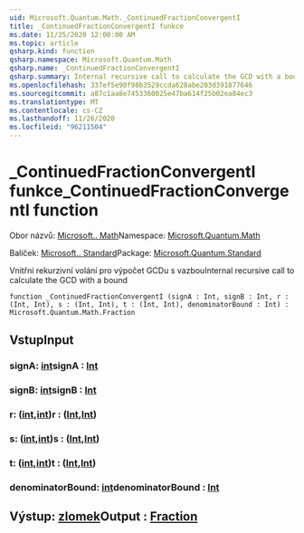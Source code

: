 ```yaml
---
uid: Microsoft.Quantum.Math._ContinuedFractionConvergentI
title: _ContinuedFractionConvergentI funkce
ms.date: 11/25/2020 12:00:00 AM
ms.topic: article
qsharp.kind: function
qsharp.namespace: Microsoft.Quantum.Math
qsharp.name: _ContinuedFractionConvergentI
qsharp.summary: Internal recursive call to calculate the GCD with a bound
ms.openlocfilehash: 337ef5e90f98b3529ccda628abe203d391877646
ms.sourcegitcommit: a87c1aa8e7453360025e47ba614f25b02ea84ec3
ms.translationtype: MT
ms.contentlocale: cs-CZ
ms.lasthandoff: 11/26/2020
ms.locfileid: "96211504"
---
```

# <a name="_continuedfractionconvergenti-function"></a><span data-ttu-id="e51a1-102">_ContinuedFractionConvergentI funkce</span><span class="sxs-lookup"><span data-stu-id="e51a1-102">_ContinuedFractionConvergentI function</span></span>

<span data-ttu-id="e51a1-103">Obor názvů: [Microsoft.. Math](xref:Microsoft.Quantum.Math)</span><span class="sxs-lookup"><span data-stu-id="e51a1-103">Namespace: [Microsoft.Quantum.Math](xref:Microsoft.Quantum.Math)</span></span>

<span data-ttu-id="e51a1-104">Balíček: [Microsoft.. Standard](https://nuget.org/packages/Microsoft.Quantum.Standard)</span><span class="sxs-lookup"><span data-stu-id="e51a1-104">Package: [Microsoft.Quantum.Standard](https://nuget.org/packages/Microsoft.Quantum.Standard)</span></span>


<span data-ttu-id="e51a1-105">Vnitřní rekurzivní volání pro výpočet GCDu s vazbou</span><span class="sxs-lookup"><span data-stu-id="e51a1-105">Internal recursive call to calculate the GCD with a bound</span></span>

```qsharp
function _ContinuedFractionConvergentI (signA : Int, signB : Int, r : (Int, Int), s : (Int, Int), t : (Int, Int), denominatorBound : Int) : Microsoft.Quantum.Math.Fraction
```


## <a name="input"></a><span data-ttu-id="e51a1-106">Vstup</span><span class="sxs-lookup"><span data-stu-id="e51a1-106">Input</span></span>

### <a name="signa--int"></a><span data-ttu-id="e51a1-107">signA: [int](xref:microsoft.quantum.lang-ref.int)</span><span class="sxs-lookup"><span data-stu-id="e51a1-107">signA : [Int](xref:microsoft.quantum.lang-ref.int)</span></span>




### <a name="signb--int"></a><span data-ttu-id="e51a1-108">signB: [int](xref:microsoft.quantum.lang-ref.int)</span><span class="sxs-lookup"><span data-stu-id="e51a1-108">signB : [Int](xref:microsoft.quantum.lang-ref.int)</span></span>




### <a name="r--intint"></a><span data-ttu-id="e51a1-109">r: ([int](xref:microsoft.quantum.lang-ref.int),[int](xref:microsoft.quantum.lang-ref.int))</span><span class="sxs-lookup"><span data-stu-id="e51a1-109">r : ([Int](xref:microsoft.quantum.lang-ref.int),[Int](xref:microsoft.quantum.lang-ref.int))</span></span>




### <a name="s--intint"></a><span data-ttu-id="e51a1-110">s: ([int](xref:microsoft.quantum.lang-ref.int),[int](xref:microsoft.quantum.lang-ref.int))</span><span class="sxs-lookup"><span data-stu-id="e51a1-110">s : ([Int](xref:microsoft.quantum.lang-ref.int),[Int](xref:microsoft.quantum.lang-ref.int))</span></span>




### <a name="t--intint"></a><span data-ttu-id="e51a1-111">t: ([int](xref:microsoft.quantum.lang-ref.int),[int](xref:microsoft.quantum.lang-ref.int))</span><span class="sxs-lookup"><span data-stu-id="e51a1-111">t : ([Int](xref:microsoft.quantum.lang-ref.int),[Int](xref:microsoft.quantum.lang-ref.int))</span></span>




### <a name="denominatorbound--int"></a><span data-ttu-id="e51a1-112">denominatorBound: [int](xref:microsoft.quantum.lang-ref.int)</span><span class="sxs-lookup"><span data-stu-id="e51a1-112">denominatorBound : [Int](xref:microsoft.quantum.lang-ref.int)</span></span>





## <a name="output--fraction"></a><span data-ttu-id="e51a1-113">Výstup: [zlomek](xref:Microsoft.Quantum.Math.Fraction)</span><span class="sxs-lookup"><span data-stu-id="e51a1-113">Output : [Fraction](xref:Microsoft.Quantum.Math.Fraction)</span></span>

